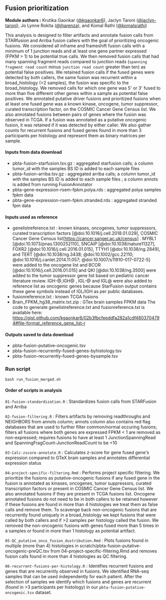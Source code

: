 ## Fusion prioritization

**Module authors :** Krutika Gaonkar ([@kgaonkar6](https://github.com/kgaonkar6)), Jaclyn Taroni ([@jaclyn-taroni](https://github.com/jaclyn-taroni)), Jo Lynne Rokita ([@jharenza](https://github.com/jharenza)), and Komal Rathi ([@komalsrathi](https://github.com/komalsrathi))


This analysis is designed to filter artifacts and annotate fusion calls from STARfusion and Arriba fusion callers with the goal of prioritizing oncogenic fusions. 
We considered all inframe and frameshift fusion calls with a minimum of 1 junction reads and at least one gene partner expressed (FPKM > 1) to be potential true calls. 
We then removed fusion calls that had many spanning fragment reads compared to junction reads (`spanning fragment read count` minus `junction read count` greater than ten) as potential false positives. 
We retained fusion calls if the fused genes were detected by both callers, the same fusion was recurrent within a broad_histology (>2 samples), the fusion was specific to the broad_histology. 
We removed calls for which one gene was 5' or 3' fused to more than five different other genes within a sample as potential false positives. 
We annotated putative driver fusions and prioritized fusions when at least one fused gene was a known kinase, oncogene, tumor suppressor, curated transcription factor, on the COSMIC Cancer Gene Census list.
We also annotated fusions between pairs of genes where the fusion was observed in TCGA.
If a fusion was annotated as a putative oncogenic fusion, it was retained if it was detected by either caller.
We also gather counts for recurrent fusions and fused genes found in more than 3 participants per histology and represent them as binary matrices per sample.

#### Inputs from data download
* pbta-fusion-starfusion.tsv.gz : aggregated starfusion calls; a column tumor_id with the samples BS ID is added to each sample files
* pbta-fusion-arriba.tsv.gz : aggregated arriba calls; a column tumor_id with the samples BS ID is added to each sample files ; a column annots is added from running FusionAnnotator
* pbta-gene-expression-rsem-fpkm.polya.rds : aggregated polya samples fpkm data
* pbta-gene-expression-rsem-fpkm.stranded.rds : aggregated stranded fpm data

#### Inputs used as reference
* genelistreference.txt : known kinases, oncogenes, tumor suppressors, curated transcription factors [@doi:10.1016/j.cell.2018.01.029], COSMIC Cancer Gene Census list[https://cancer.sanger.ac.uk/census] . MYBL1 [@doi:10.1073/pnas.1300252110], SNCAIP [@doi:10.1038/nature11327], FOXR2 [@doi:10.1016/j.cell.2016.01.015], TTYH1 [@doi:10.1038/ng.2849], and TERT [@doi:10.1038/ng.3438; @doi:10.1002/gcc.22110; @doi:10.1016/j.canlet.2014.11.057; @doi:10.1007/s11910-017-0722-5] were added to the oncogene list and BCOR [@doi:10.1016/j.cell.2016.01.015] and QKI [@doi:10.1038/ng.3500] were added to the tumor suppressor gene list based on pediatric cancer literature review. IGH-@,IGH@ , IGL-@ and IGL@ were also added to reference list as oncogenic genes because StarFusion output contains these gene symbols instead of IGL/IGH as per public databases.
* fusionreference.txt :  known TCGA fusions
* Brain_FPKM_hg38_matrix.txt.zip : GTex brain samples FPKM data
The code to generate genelistreference.txt and fusionreference.txt is available here: https://gist.github.com/kgaonkar6/02b3fbcfeeddfa282a1cdf4803704794#file-format_reference_gene_list-r


#### Outputs saved to data download
* pbta-fusion-putative-oncogenic.tsv
* pbta-fusion-recurrently-fused-genes-byhistology.tsv
* pbta-fusion-recurrently-fused-genes-bysample.tsv

### Run script
`bash run_fusion_merged.sh` 

#### Order of scripts in analysis
`01-fusion-standardization.R` : Standardizes fusion calls from STARFusion and Arriba

`02-fusion-filtering.R` : Filters artifacts by removing readthroughs and NEIGHBORS from annots column; annots column also contains red flag databases that are used to further filter common/normal occuring fusions; filters all fusions where both genes are expressed FPKM < 1 are removed as non-expressed; requires fusions to have at least 1 JunctionSpanningRead and SpanningFragCount-JunctionReadCount to be <10

`03-Calc-zscore-annotate.R` : Calculates z-score for gene fused gene's expression compared to GTeX brain samples and annotates differential expression status

`04-project-specific-filtering.Rmd` : Performs project specific filtering. We prioritize the fusions as putative-oncogenic fusions if any fused gene in the fusion is annotated as kinases, oncogenes, tumor suppressors, curated transcription factors or present in COSMIC Cancer Gene Census list. We also annotated fusions if they are present in TCGA fusions list.
Oncogene annotated fusions do not need to be in both callers to be retained however if these fusions are found in more than 4 histologies we treat them as false calls and remove them.
To scavenge back non-oncogenic fusions that are recurrently found uniquely in a broad_histology we kept fusions that were called by both callers and if >2 samples per histology called the fusion.
We removed the non-oncogenic fusions with genes fused more than 5 times in a samples or found in more than 1 histology as potential artifact. 

`05-QC_putative_onco_fusion_dustribution.Rmd` : Plots fusions found in multiple (more than 4) histologies in scratch/pbta-fusion-putative-oncogenic-preQC.tsv from 04-project-specific-filtering.Rmd and removes fusion calls found in more than 4 histologies as QC filtering.

`06-recurrent-fusions-per-histology.R` : Identifies recurrent fusions and genes that are recurrently observed in fusions. We identified RNA-seq samples that can be used independently for each patient. After the selection of samples we identify which fusions and genes are recurrent (found in >3 participants per histology) in our `pbta-fusion-putative-oncogenic.tsv` dataset.
